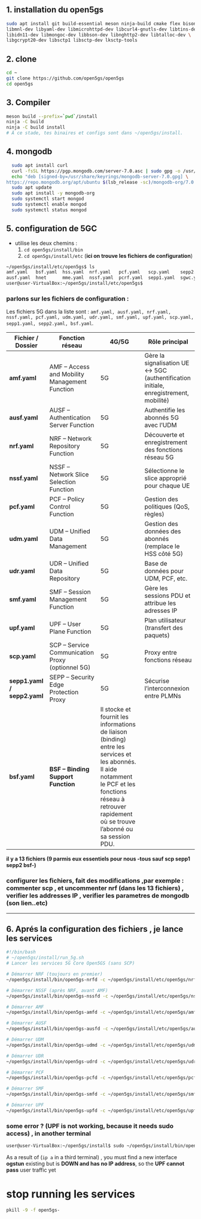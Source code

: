 ## 1. installation du open5gs
```bash
sudo apt install git build-essential meson ninja-build cmake flex bison \
libmnl-dev libyaml-dev libmicrohttpd-dev libcurl4-gnutls-dev libtins-dev \
libidn11-dev libmongoc-dev libbson-dev libnghttp2-dev libtalloc-dev \
libgcrypt20-dev libsctp1 libsctp-dev lksctp-tools
```

## 2. clone
```bash
cd ~
git clone https://github.com/open5gs/open5gs
cd open5gs
```

## 3. Compiler
```bash
meson build --prefix=`pwd`/install
ninja -C build
ninja -C build install
# À ce stade, tes binaires et configs sont dans ~/open5gs/install.
```

## 4. mongodb
```bash
  sudo apt install curl
  curl -fsSL https://pgp.mongodb.com/server-7.0.asc | sudo gpg -o /usr/share/keyrings/mongodb-server-7.0.gpg --dearmor
  echo "deb [signed-by=/usr/share/keyrings/mongodb-server-7.0.gpg] \
https://repo.mongodb.org/apt/ubuntu $(lsb_release -sc)/mongodb-org/7.0 multiverse" | sudo tee /etc/apt/sources.list.d/mongodb-org-7.0.list
  sudo apt update
  sudo apt install -y mongodb-org
  sudo systemctl start mongod
  sudo systemctl enable mongod
  sudo systemctl status mongod
```


## 5. configuration de 5GC
- utilise les deux chemins :
  1. ```cd open5gs/install/bin```
  2. ```cd open5gs/install/etc``` (**ici on trouve les fichiers de configuration**)

```bash
~/open5gs/install/etc/open5gs$ ls
amf.yaml   bsf.yaml  hss.yaml  nrf.yaml   pcf.yaml   scp.yaml    sepp2.yaml  sgwu.yaml  tls       udr.yaml
ausf.yaml  hnet      mme.yaml  nssf.yaml  pcrf.yaml  sepp1.yaml  sgwc.yaml   smf.yaml   udm.yaml  upf.yaml
user@user-VirtualBox:~/open5gs/install/etc/open5gs$ 
```

### parlons sur les fichiers de configuration : 
Les fichiers 5G dans la liste sont :
`amf.yaml, ausf.yaml, nrf.yaml, nssf.yaml, pcf.yaml, udm.yaml, udr.yaml, smf.yaml, upf.yaml, scp.yaml, sepp1.yaml, sepp2.yaml, bsf.yaml`.


| Fichier / Dossier           | Fonction réseau                                  | 4G/5G | Rôle principal                                                                       |
| --------------------------- | ------------------------------------------------ | ----- | ------------------------------------------------------------------------------------ |
| **amf.yaml**                | AMF – Access and Mobility Management Function    | 5G    | Gère la signalisation UE ↔ 5GC (authentification initiale, enregistrement, mobilité) |
| **ausf.yaml**               | AUSF – Authentication Server Function            | 5G    | Authentifie les abonnés 5G avec l’UDM                                                |
| **nrf.yaml**                | NRF – Network Repository Function                | 5G    | Découverte et enregistrement des fonctions réseau 5G                                 |
| **nssf.yaml**               | NSSF – Network Slice Selection Function          | 5G    | Sélectionne le slice approprié pour chaque UE                                        |
| **pcf.yaml**                | PCF – Policy Control Function                    | 5G    | Gestion des politiques (QoS, règles)                                                 |
| **udm.yaml**                | UDM – Unified Data Management                    | 5G    | Gestion des données des abonnés (remplace le HSS côté 5G)                            |
| **udr.yaml**                | UDR – Unified Data Repository                    | 5G    | Base de données pour UDM, PCF, etc.                                                  |
| **smf.yaml**                | SMF – Session Management Function                | 5G    | Gère les sessions PDU et attribue les adresses IP                                    |
| **upf.yaml**                | UPF – User Plane Function                        | 5G    | Plan utilisateur (transfert des paquets)                                             |
| **scp.yaml**                | SCP – Service Communication Proxy (optionnel 5G) | 5G    | Proxy entre fonctions réseau                                                         |
| **sepp1.yaml / sepp2.yaml** | SEPP – Security Edge Protection Proxy            | 5G    | Sécurise l’interconnexion entre PLMNs                                  
| **bsf.yaml** | **BSF – Binding Support Function** | Il stocke et fournit les informations de liaison (binding) entre les services et les abonnés. Il aide notamment le PCF et les fonctions réseau à retrouver rapidement où se trouve l’abonné ou sa session PDU. |

**il y a 13 fichiers (9 parmis eux essentiels pour nous -tous sauf scp sepp1 sepp2 bsf-)**

### configurer les fichiers, fait des modifications ,par exemple : commenter scp , et uncommenter nrf (dans les 13 fichiers) , verifier les addresses IP , verifier les parametres de mongodb (son lien..etc)

----------------------------------------
## 6. Aprés la configuration des fichiers , je lance les services 

```bash
#!/bin/bash
# ~/open5gs/install/run_5g.sh
# Lancer les services 5G Core Open5GS (sans SCP)

# Démarrer NRF (toujours en premier)
~/open5gs/install/bin/open5gs-nrfd -c ~/open5gs/install/etc/open5gs/nrf.yaml &

# Démarrer NSSF (après NRF, avant AMF)
~/open5gs/install/bin/open5gs-nssfd -c ~/open5gs/install/etc/open5gs/nssf.yaml &

# Démarrer AMF
~/open5gs/install/bin/open5gs-amfd -c ~/open5gs/install/etc/open5gs/amf.yaml &

# Démarrer AUSF
~/open5gs/install/bin/open5gs-ausfd -c ~/open5gs/install/etc/open5gs/ausf.yaml &

# Démarrer UDM
~/open5gs/install/bin/open5gs-udmd -c ~/open5gs/install/etc/open5gs/udm.yaml &

# Démarrer UDR
~/open5gs/install/bin/open5gs-udrd -c ~/open5gs/install/etc/open5gs/udr.yaml &

# Démarrer PCF
~/open5gs/install/bin/open5gs-pcfd -c ~/open5gs/install/etc/open5gs/pcf.yaml &

# Démarrer SMF
~/open5gs/install/bin/open5gs-smfd -c ~/open5gs/install/etc/open5gs/smf.yaml &

# Démarrer UPF
~/open5gs/install/bin/open5gs-upfd -c ~/open5gs/install/etc/open5gs/upf.yaml &
```

### some error ? (UPF is not working, because it needs sudo access) , in another terminal 
```bash
user@user-VirtualBox:~/open5gs/install$ sudo ~/open5gs/install/bin/open5gs-upfd -c ~/open5gs/install/etc/open5gs/upf.yaml 
```

As a result of (```ip a``` in a third terminal) , you must find a new interface **ogstun** existing but is **DOWN and has no IP address**, so the **UPF cannot pass** user traffic yet
 
# stop running les services
```bash
pkill -9 -f open5gs-
```
